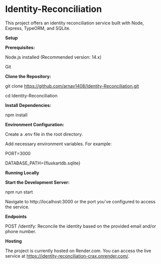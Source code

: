 # Identity-Reconciliation

This project offers an identity reconciliation service built with Node, Express, TypeORM, and SQLite.

**Setup**

**Prerequisites:**

Node.js installed (Recommended version: 14.x)

Git

**Clone the Repository:**

git clone https://github.com/arnav1408/Identity-Reconciliation.git

cd Identity-Reconciliation

**Install Dependencies:**

npm install

**Environment Configuration:**

Create a .env file in the root directory.

Add necessary environment variables. For example:

PORT=3000

DATABASE_PATH={fluxkartdb.sqlite}

**Running Locally**

**Start the Development Server:**

npm run start

Navigate to http://localhost:3000 or the port you've configured to access the service.

**Endpoints**

POST /identify: Reconcile the identity based on the provided email and/or phone number.

**Hosting**

The project is currently hosted on Render.com. You can access the live service at https://identity-reconciliation-crax.onrender.com/.
